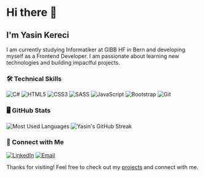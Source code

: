 # Hi there 👋
## I'm Yasin Kereci

I am currently studying Informatiker at GIBB HF in Bern and developing myself as a Frontend Developer. I am passionate about learning new technologies and building impactful projects.

### 🛠️ Technical Skills

![C#](https://img.shields.io/badge/-C%23-239120?logo=c-sharp&logoColor=white&style=flat)
![HTML5](https://img.shields.io/badge/-HTML5-E34F26?logo=html5&logoColor=white&style=flat)
![CSS3](https://img.shields.io/badge/-CSS3-1572B6?logo=css3&logoColor=white&style=flat)
![SASS](https://img.shields.io/badge/-SASS-CC6699?logo=sass&logoColor=white&style=flat)
![JavaScript](https://img.shields.io/badge/-JavaScript-F7DF1E?logo=javascript&logoColor=black&style=flat)
![Bootstrap](https://img.shields.io/badge/-Bootstrap-563D7C?logo=bootstrap&logoColor=white&style=flat)
![Git](https://img.shields.io/badge/-Git-F05032?logo=git&logoColor=white&style=flat)

### 🖥️ GitHub Stats

![Most Used Languages](https://github-readme-stats.vercel.app/api/top-langs/?username=kereciyasin&layout=compact&theme=dark)
![Yasin's GitHub Streak](https://github-readme-streak-stats.herokuapp.com/?user=kereciyasin&theme=dark)

### 🔗 Connect with Me

[![LinkedIn](https://img.shields.io/badge/-LinkedIn-0A66C2?logo=LinkedIn&logoColor=white&style=flat)](https://www.linkedin.com/)
[![Email](https://img.shields.io/badge/-Email-D14836?logo=Gmail&logoColor=white&style=flat)](mailto:your-email@example.com)

Thanks for visiting! Feel free to check out my [projects](https://github.com/kereciyasin?tab=repositories) and connect with me.
